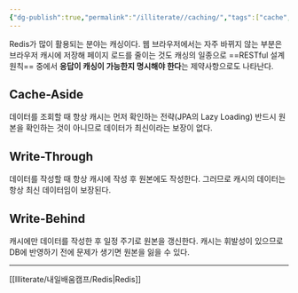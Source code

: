 ```yaml
---
{"dg-publish":true,"permalink":"/illiterate//caching/","tags":["cache","redis","RESTful"],"noteIcon":"","created":"2025-02-27T22:47:00","updated":"2025-03-12T02:53:33+09:00"}
---
```


Redis가 많이 활용되는 분야는 캐싱이다. 웹 브라우저에서는 자주 바뀌지 않는 부분은 브라우저 캐시에 저장해 페이지 로드를 줄이는 것도 캐싱의 일종으로 ==RESTful 설계 원칙== 중에서 **응답이 캐싱이 가능한지 명시해야 한다**는 제약사항으로도 나타난다.
## Cache-Aside

데이터를 조회할 때 항상 캐시는 먼저 확인하는 전략(JPA의 Lazy Loading)
반드시 원본을 확인하는 것이 아니므로 데이터가 최신이라는 보장이 없다.

## Write-Through

데이터를 작성할 때 항상 캐시에 작성 후 원본에도 작성한다.
그러므로 캐시의 데이터는 항상 최신 데이터임이 보장된다.

## Write-Behind

캐시에만 데이터를 작성한 후 일정 주기로 원본을 갱신한다.
캐시는 휘발성이 있으므로 DB에 반영하기 전에 문제가 생기면 원본을 잃을 수 있다.

---
[[Illiterate/내일배움캠프/Redis\|Redis]]
